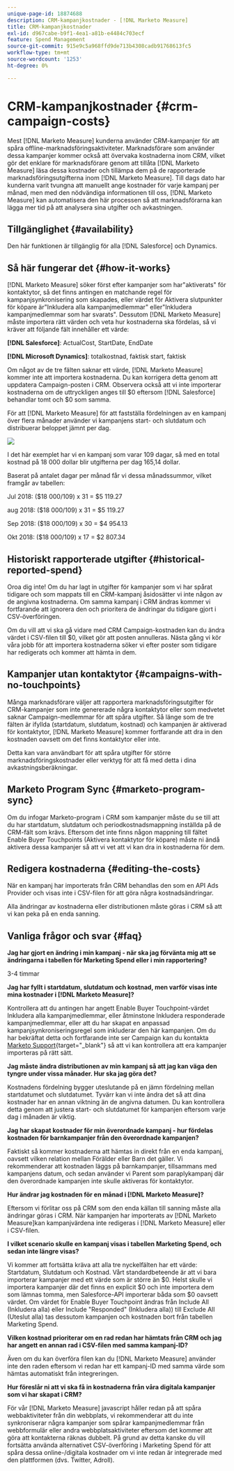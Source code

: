 ```yaml
---
unique-page-id: 18874688
description: CRM-kampanjkostnader - [!DNL Marketo Measure]
title: CRM-kampanjkostnader
exl-id: d967cabe-b9f1-4ea1-a81b-e4484c703ecf
feature: Spend Management
source-git-commit: 915e9c5a968ffd9de713b4308cadb91768613fc5
workflow-type: tm+mt
source-wordcount: '1253'
ht-degree: 0%

---
```


# CRM-kampanjkostnader {#crm-campaign-costs}

Mest [!DNL Marketo Measure] kunderna använder CRM-kampanjer för att spåra offline-marknadsföringsaktiviteter. Marknadsförare som använder dessa kampanjer kommer också att övervaka kostnaderna inom CRM, vilket gör det enklare för marknadsförare genom att tillåta [!DNL Marketo Measure] läsa dessa kostnader och tillämpa dem på de rapporterade marknadsföringsutgifterna inom [!DNL Marketo Measure]. Till dags dato har kunderna varit tvungna att manuellt ange kostnader för varje kampanj per månad, men med den nödvändiga informationen till oss, [!DNL Marketo Measure] kan automatisera den här processen så att marknadsförarna kan lägga mer tid på att analysera sina utgifter och avkastningen.

## Tillgänglighet {#availability}

Den här funktionen är tillgänglig för alla [!DNL Salesforce] och Dynamics.

## Så här fungerar det {#how-it-works}

[!DNL Marketo Measure] söker först efter kampanjer som har&quot;aktiverats&quot; för kontaktytor, så det finns antingen en matchande regel för kampanjsynkronisering som skapades, eller värdet för Aktivera slutpunkter för köpare är&quot;Inkludera alla kampanjmedlemmar&quot; eller&quot;Inkludera kampanjmedlemmar som har svarats&quot;. Dessutom [!DNL Marketo Measure] måste importera rätt värden och veta hur kostnaderna ska fördelas, så vi kräver att följande fält innehåller ett värde:

**[!DNL Salesforce]**: ActualCost, StartDate, EndDate

**[!DNL Microsoft Dynamics]**: totalkostnad, faktisk start, faktisk

Om något av de tre fälten saknar ett värde, [!DNL Marketo Measure] kommer inte att importera kostnaderna. Du kan korrigera detta genom att uppdatera Campaign-posten i CRM. Observera också att vi inte importerar kostnaderna om de uttryckligen anges till $0 eftersom [!DNL Salesforce] behandlar tomt och $0 som samma.

För att [!DNL Marketo Measure] för att fastställa fördelningen av en kampanj över flera månader använder vi kampanjens start- och slutdatum och distribuerar beloppet jämnt per dag.

![](assets/1.jpg)

I det här exemplet har vi en kampanj som varar 109 dagar, så med en total kostnad på 18 000 dollar blir utgifterna per dag 165,14 dollar.

Baserat på antalet dagar per månad får vi dessa månadssummor, vilket framgår av tabellen:

Jul 2018: ($18 000/109) x 31 = $5 119.27

aug 2018: ($18 000/109) x 31 = $5 119.27

Sep 2018: ($18 000/109) x 30 = $4 954.13

Okt 2018: ($18 000/109) x 17 = $2 807.34

## Historiskt rapporterade utgifter {#historical-reported-spend}

Oroa dig inte! Om du har lagt in utgifter för kampanjer som vi har spårat tidigare och som mappats till en CRM-kampanj åsidosätter vi inte någon av de angivna kostnaderna. Om samma kampanj i CRM ändras kommer vi fortfarande att ignorera den och prioritera de ändringar du tidigare gjort i CSV-överföringen.

Om du vill att vi ska gå vidare med CRM Campaign-kostnaden kan du ändra värdet i CSV-filen till $0, vilket gör att posten annulleras. Nästa gång vi kör våra jobb för att importera kostnaderna söker vi efter poster som tidigare har redigerats och kommer att hämta in dem.

## Kampanjer utan kontaktytor {#campaigns-with-no-touchpoints}

Många marknadsförare väljer att rapportera marknadsföringsutgifter för CRM-kampanjer som inte genererade några kontaktytor eller som medvetet saknar Campaign-medlemmar för att spåra utgifter. Så länge som de tre fälten är ifyllda (startdatum, slutdatum, kostnad) och kampanjen är aktiverad för kontaktytor, [!DNL Marketo Measure] kommer fortfarande att dra in den kostnaden oavsett om det finns kontaktytor eller inte.

Detta kan vara användbart för att spåra utgifter för större marknadsföringskostnader eller verktyg för att få med detta i dina avkastningsberäkningar.

## Marketo Program Sync {#marketo-program-sync}

Om du infogar Marketo-program i CRM som kampanjer måste du se till att du har startdatum, slutdatum och periodkostnadsmappning inställda på de CRM-fält som krävs. Eftersom det inte finns någon mappning till fältet Enable Buyer Touchpoints (Aktivera kontaktytor för köpare) måste ni ändå aktivera dessa kampanjer så att vi vet att vi kan dra in kostnaderna för dem.

## Redigera kostnaderna {#editing-the-costs}

När en kampanj har importerats från CRM behandlas den som en API Ads Provider och visas inte i CSV-filen för att göra några kostnadsändringar.

Alla ändringar av kostnaderna eller distributionen måste göras i CRM så att vi kan peka på en enda sanning.

## Vanliga frågor och svar {#faq}

**Jag har gjort en ändring i min kampanj - när ska jag förvänta mig att se ändringarna i tabellen för Marketing Spend eller i min rapportering?**

3-4 timmar

**Jag har fyllt i startdatum, slutdatum och kostnad, men varför visas inte mina kostnader i [!DNL Marketo Measure]?**

Kontrollera att du antingen har angett Enable Buyer Touchpoint-värdet Inkludera alla kampanjmedlemmar, eller åtminstone Inkludera responderade kampanjmedlemmar, eller att du har skapat en anpassad kampanjsynkroniseringsregel som inkluderar den här kampanjen. Om du har bekräftat detta och fortfarande inte ser Campaign kan du kontakta [Marketo Support](https://nation.marketo.com/t5/support/ct-p/Support){target="_blank"} så att vi kan kontrollera att era kampanjer importeras på rätt sätt.

**Jag måste ändra distributionen av min kampanj så att jag kan väga den tyngre under vissa månader. Hur ska jag göra det?**

Kostnadens fördelning bygger uteslutande på en jämn fördelning mellan startdatumet och slutdatumet. Tyvärr kan vi inte ändra det så att dina kostnader har en annan viktning än de angivna datumen. Du kan kontrollera detta genom att justera start- och slutdatumet för kampanjen eftersom varje dag i månaden är viktig.

**Jag har skapat kostnader för min överordnade kampanj - hur fördelas kostnaden för barnkampanjer från den överordnade kampanjen?**

Faktiskt så kommer kostnaderna att hämtas in direkt från en enda kampanj, oavsett vilken relation mellan Förälder eller Barn det gäller. Vi rekommenderar att kostnaden läggs på barnkampanjer, tillsammans med kampanjens datum, och sedan använder vi Parent som paraplykampanj där den överordnade kampanjen inte skulle aktiveras för kontaktytor.

**Hur ändrar jag kostnaden för en månad i [!DNL Marketo Measure]?**

Eftersom vi förlitar oss på CRM som den enda källan till sanning måste alla ändringar göras i CRM. När kampanjen har importerats av [!DNL Marketo Measure]kan kampanjvärdena inte redigeras i [!DNL Marketo Measure] eller i CSV-filen.

**I vilket scenario skulle en kampanj visas i tabellen Marketing Spend, och sedan inte längre visas?**

Vi kommer att fortsätta kräva att alla tre nyckelfälten har ett värde: Startdatum, Slutdatum och Kostnad. Vårt standardbeteende är att vi bara importerar kampanjer med ett värde som är större än $0. Helst skulle vi importera kampanjer där det finns en explicit $0 och inte importera dem som lämnas tomma, men Salesforce-API importerar båda som $0 oavsett värdet. Om värdet för Enable Buyer Touchpoint ändras från Include All (Inkludera alla) eller Include &quot;Responded&quot; (Inkludera alla)) till Exclude All (Uteslut alla) tas dessutom kampanjen och kostnaden bort från tabellen Marketing Spend.

**Vilken kostnad prioriterar om en rad redan har hämtats från CRM och jag har angett en annan rad i CSV-filen med samma kampanj-ID?**

Även om du kan överföra filen kan du [!DNL Marketo Measure] använder inte den raden eftersom vi redan har ett kampanj-ID med samma värde som hämtas automatiskt från integreringen.

**Hur föreslår ni att vi ska få in kostnaderna från våra digitala kampanjer som vi har skapat i CRM?**

För vår [!DNL Marketo Measure] javascript håller redan på att spåra webbaktiviteter från din webbplats, vi rekommenderar att du inte synkroniserar några kampanjer som spårar kampanjmedlemmar från webbformulär eller andra webbplatsaktiviteter eftersom det kommer att göra att kontakterna räknas dubbelt. På grund av detta kanske du vill fortsätta använda alternativet CSV-överföring i Marketing Spend för att spåra dessa online-/digitala kostnader om vi inte redan är integrerade med den plattformen (dvs. Twitter, Adroll).
